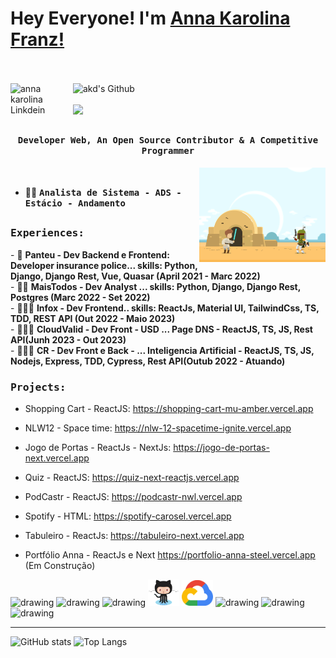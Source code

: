 # Hey Everyone! I'm [Anna Karolina Franz!](https://github.com/iannak)
<br><br>
<a href="https://www.linkedin.com/in/anna-karolina-franz-b72242218">
  <img align="left" alt="anna karolina Linkdein" width="100px" src="https://img.shields.io/badge/Linkedin-0A66C2?style=for-the-badge&logo=Linkedin&logoColor=white" />
</a>
<a href="https://github.com/iannak">
  <img align="left" alt="akd's Github" width="100px" src="https://img.shields.io/badge/Github-181717?style=for-the-badge&logo=Github&logoColor=white" />
</a>
<br><br>
![](https://github.com/amandewatnitrr/amandewatnitrr/blob/main/header_.png)

## <p align="center"><h4 align="center"><samp> Developer Web, An Open Source Contributor & A Competitive Programmer </samp></h4></p>

<div>
<img align="right" src="https://github.com/amandewatnitrr/amandewatnitrr/blob/main/terminal.gif" width="40%"/>
  <br>

- 👨‍🎓 <samp><b>Analista de Sistema - ADS - Estácio - Andamento</b>
</div>

##

<div>
<h3><b><samp>Experiences:</samp></b></h3>
- 🔬 <b>Panteu - Dev Backend e Frontend: Developer insurance police... skills: Python, Django, Django Rest, Vue, Quasar (April 2021 - Marc 2022)</b><br>
- 🕵🏻 <b>MaisTodos - Dev Analyst ... skills: Python, Django, Django Rest, Postgres (Marc 2022 - Set 2022)</b><br>
- 👨🏾‍💻 <b>Infox - Dev Frontend.. skills: ReactJs, Material UI, TailwindCss, TS, TDD, REST API (Out 2022 - Maio 2023)</b><br>
- 👨🏻‍💻 <b>CloudValid - Dev Front - USD ... Page DNS - ReactJS, TS, JS, Rest API(Junh 2023 - Out 2023)</b><br>
- 👨🏻‍💻 <b>CR - Dev Front e Back - ... Inteligencia Artificial - ReactJS, TS, JS, Nodejs, Express, TDD, Cypress, Rest API(Outub 2022 - Atuando)</b><br>
</div>

<div>
  <h3><b><samp>Projects:</samp></b></h3>

  - Shopping Cart - ReactJS: https://shopping-cart-mu-amber.vercel.app
  - NLW12 - Space time: https://nlw-12-spacetime-ignite.vercel.app
  - Jogo de Portas - ReactJs - NextJs: https://jogo-de-portas-next.vercel.app
  - Quiz - ReactJS: https://quiz-next-reactjs.vercel.app
  - PodCastr - ReactJS: https://podcastr-nwl.vercel.app
  - Spotify - HTML: https://spotify-carosel.vercel.app
  - Tabuleiro - ReactJs: https://tabuleiro-next.vercel.app

  - Portfólio Anna - ReactJs e Next https://portfolio-anna-steel.vercel.app (Em Construção) 


</div>

  
<span>
<img src="https://github.com/amandewatnitrr/amandewatnitrr/blob/main/imgs/bootstrap-5-1.svg" alt="drawing" width="50"/>
<img src="https://github.com/amandewatnitrr/amandewatnitrr/blob/main/imgs/firebase-1.svg" alt="drawing" width="30"/>
<img src="https://github.com/amandewatnitrr/amandewatnitrr/blob/main/imgs/git-icon.svg" alt="drawing" width="40"/>
<img src="https://github.com/amandewatnitrr/amandewatnitrr/blob/main/imgs/Octocat.png" alt="drawing" width="50"/>
<img src="https://github.com/amandewatnitrr/amandewatnitrr/blob/main/imgs/google-cloud-1.svg" alt="drawing" width="50"/>
<img src="https://github.com/amandewatnitrr/amandewatnitrr/blob/main/imgs/hackerrank.svg" alt="drawing" width="50"/>
<img src="https://github.com/amandewatnitrr/amandewatnitrr/blob/main/imgs/visual-studio-code.svg" alt="drawing" width="40"/>
<img src="https://github.com/amandewatnitrr/amandewatnitrr/blob/main/imgs/heroku-4.svg" alt="drawing" width="40"/>
</span>
<hr> 
<span>

![GitHub stats](https://github-readme-stats.vercel.app/api?username=iannak&show_icons=true&hide_title=true&count_private=true&include_all_commits=true&count_private=true&theme=gotham)
![Top Langs](https://github-readme-stats.vercel.app/api/top-langs/?username=iannak&layout=compact&theme=gotham&custom_title=Statistics)  

